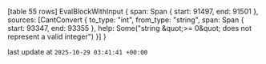 [table 55 rows]
EvalBlockWithInput { span: Span { start: 91497, end: 91501 }, sources: [CantConvert { to_type: &quot;int&quot;, from_type: &quot;string&quot;, span: Span { start: 93347, end: 93355 }, help: Some(&quot;string \&quot;&gt;= 0\&quot; does not represent a valid integer&quot;) }] }

last update at `2025-10-29 03:41:41 +00:00`
